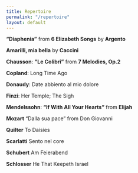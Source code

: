 ```yaml
---
title: Repertoire
permalink: "/repertoire"
layout: default
---
```


**“Diaphenia”** from **6 Elizabeth Songs** by **Argento**

**Amarilli, mia bella** by **Caccini**

**Chausson**: **"Le Colibri”** from **7 Melodies, Op.2** 

**Copland**: Long Time Ago 

**Donaudy**: Date abbiento al mio dolore 

**Finzi**: Her Temple; The Sigh 

**Mendelssohn**: **“If With All Your Hearts”** from **Elijah** 

**Mozart**
  “Dalla sua pace” from Don Giovanni 
     
**Quilter**
  To Daisies 

**Scarlatti**
  Sento nel core

**Schubert**
  Am Feierabend 

**Schlosser**
  He That Keepeth Israel
